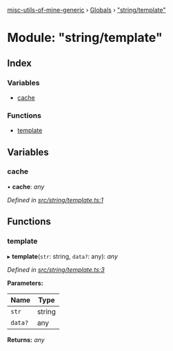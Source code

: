 [misc-utils-of-mine-generic](../README.md) › [Globals](../globals.md) › ["string/template"](_string_template_.md)

# Module: "string/template"

## Index

### Variables

* [cache](_string_template_.md#cache)

### Functions

* [template](_string_template_.md#template)

## Variables

###  cache

• **cache**: *any*

*Defined in [src/string/template.ts:1](https://github.com/cancerberoSgx/misc-utils-of-mine/blob/cb3d17a/misc-utils-of-mine-generic/src/string/template.ts#L1)*

## Functions

###  template

▸ **template**(`str`: string, `data?`: any): *any*

*Defined in [src/string/template.ts:3](https://github.com/cancerberoSgx/misc-utils-of-mine/blob/cb3d17a/misc-utils-of-mine-generic/src/string/template.ts#L3)*

**Parameters:**

Name | Type |
------ | ------ |
`str` | string |
`data?` | any |

**Returns:** *any*
